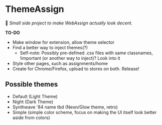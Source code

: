 # ThemeAssign
<!-- markdownlint-disable MD036 -->

📝 _Small side project to make WebAssign actually look decent._

__TO-DO__

- Make window for extension, allow theme selector
- Find a better way to inject themes(?)
  - Self-note: Possibly pre-defined .css files with same classnames, !important (or another way to inject)? Look into it
- Style other pages, such as assignments/home
- Create for Chrome/Firefox, upload to stores on both. Release!

## Possible themes

- Default (Light Theme)
- Night (Dark Theme)
- Synthwave '84 name tbd (Neon/Glow theme, retro)
- Simple (simple color scheme, focus on making the UI itself look better aside from colors)
